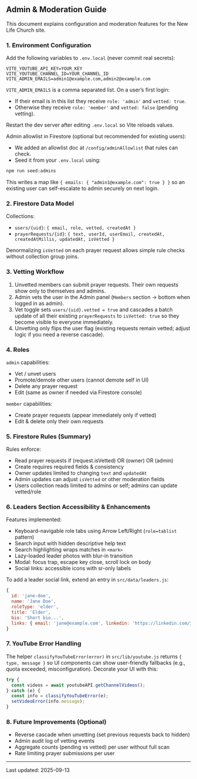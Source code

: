 ## Admin & Moderation Guide

This document explains configuration and moderation features for the New Life Church site.

### 1. Environment Configuration

Add the following variables to `.env.local` (never commit real secrets):

```
VITE_YOUTUBE_API_KEY=YOUR_KEY
VITE_YOUTUBE_CHANNEL_ID=YOUR_CHANNEL_ID
VITE_ADMIN_EMAILS=admin1@example.com,admin2@example.com
```

`VITE_ADMIN_EMAILS` is a comma separated list. On a user’s first login:

- If their email is in this list they receive `role: 'admin'` and `vetted: true`.
- Otherwise they receive `role: 'member'` and `vetted: false` (pending vetting).

Restart the dev server after editing `.env.local` so Vite reloads values.

Admin allowlist in Firestore (optional but recommended for existing users):

- We added an allowlist doc at `/config/adminAllowlist` that rules can check.
- Seed it from your `.env.local` using:

```bash
npm run seed:admins
```

This writes a map like `{ emails: { "admin1@example.com": true } }` so an existing user can self-escalate to admin securely on next login.

### 2. Firestore Data Model

Collections:

- `users/{uid}`: `{ email, role, vetted, createdAt }`
- `prayerRequests/{id}`: `{ text, userId, userEmail, createdAt, createdAtMillis, updatedAt, isVetted }`

Denormalizing `isVetted` on each prayer request allows simple rule checks without collection group joins.

### 3. Vetting Workflow

1. Unvetted members can submit prayer requests. Their own requests show only to themselves and admins.
2. Admin vets the user in the Admin panel (`Members` section -> bottom when logged in as admin).
3. Vet toggle sets `users/{uid}.vetted = true` and cascades a batch update of all their existing `prayerRequests` to `isVetted: true` so they become visible to everyone immediately.
4. Unvetting only flips the user flag (existing requests remain vetted; adjust logic if you need a reverse cascade).

### 4. Roles

`admin` capabilities:

- Vet / unvet users
- Promote/demote other users (cannot demote self in UI)
- Delete any prayer request
- Edit (same as owner if needed via Firestore console)

`member` capabilities:

- Create prayer requests (appear immediately only if vetted)
- Edit & delete only their own requests

### 5. Firestore Rules (Summary)

Rules enforce:

- Read prayer requests if (request.isVetted) OR (owner) OR (admin)
- Create requires required fields & consistency
- Owner updates limited to changing `text` and `updatedAt`
- Admin updates can adjust `isVetted` or other moderation fields
- Users collection reads limited to admins or self; admins can update vetted/role

### 6. Leaders Section Accessibility & Enhancements

Features implemented:

- Keyboard-navigable role tabs using Arrow Left/Right (`role=tablist` pattern)
- Search input with hidden descriptive help text
- Search highlighting wraps matches in `<mark>`
- Lazy-loaded leader photos with blur-in transition
- Modal: focus trap, escape key close, scroll lock on body
- Social links: accessible icons with sr-only labels

To add a leader social link, extend an entry in `src/data/leaders.js`:

```js
{
  id: 'jane-doe',
  name: 'Jane Doe',
  roleType: 'elder',
  title: 'Elder',
  bio: 'Short bio...',
  links: { email: 'jane@example.com', linkedin: 'https://linkedin.com/in/janedoe' }
}
```

### 7. YouTube Error Handling

The helper `classifyYouTubeError(error)` in `src/lib/youtube.js` returns `{ type, message }` so UI components can show user-friendly fallbacks (e.g., quota exceeded, misconfiguration). Decorate your UI with this:

```js
try {
  const videos = await youtubeAPI.getChannelVideos();
} catch (e) {
  const info = classifyYouTubeError(e);
  setVideoError(info.message);
}
```

### 8. Future Improvements (Optional)

- Reverse cascade when unvetting (set previous requests back to hidden)
- Admin audit log of vetting events
- Aggregate counts (pending vs vetted) per user without full scan
- Rate limiting prayer submissions per user

---

Last updated: 2025-09-13
